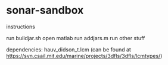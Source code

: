 sonar-sandbox
=============

instructions

run buildjar.sh
open matlab
run addjars.m
run other stuff


dependencies:
	hauv_didson_t.lcm (can be found at https://svn.csail.mit.edu/marine/projects/3dfls/3dfls/lcmtypes/)
